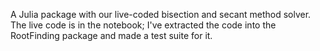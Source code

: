 A Julia package with our live-coded bisection and secant method solver.  The
live code is in the notebook; I've extracted the code into the RootFinding
package and made a test suite for it.
